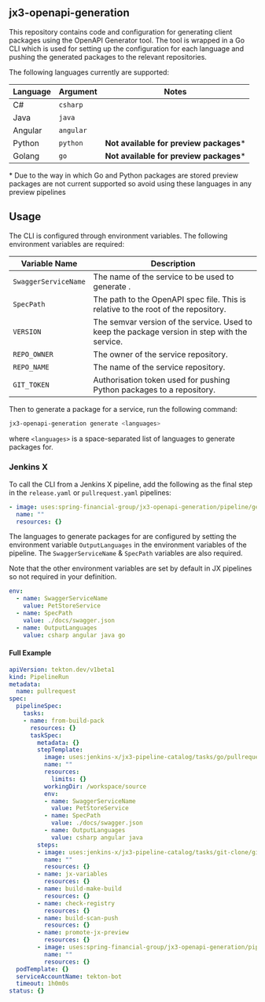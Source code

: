 ## jx3-openapi-generation
This repository contains code and configuration for generating client packages using the OpenAPI Generator tool.
The tool is wrapped in a Go CLI which is used for setting up the configuration for each language and pushing the generated
packages to the relevant repositories.

The following languages currently are supported:

| Language | Argument  | Notes                                   |
|----------|-----------|-----------------------------------------|
| C#       | `csharp`  |                                         |
| Java     | `java`    |                                         |
| Angular  | `angular` |                                         |
| Python   | `python`  | **Not available for preview packages*** |
| Golang   | `go`      | **Not available for preview packages*** |

\* Due to the way in which Go and Python packages are stored preview packages are not current supported so avoid
using these languages in any preview pipelines

## Usage
The CLI is configured through environment variables. The following environment variables are required:

| Variable Name        | Description                                                                                   |
|----------------------|-----------------------------------------------------------------------------------------------|
| `SwaggerServiceName` | The name of the service to be used to generate .                                              |
| `SpecPath`           | The path to the OpenAPI spec file. This is relative to the root of the repository.            |
| `VERSION`            | The semvar version of the service. Used to keep the package version in step with the service. |
| `REPO_OWNER`         | The owner of the service repository.                                                          |
| `REPO_NAME`          | The name of the service repository.                                                           |
| `GIT_TOKEN`          | Authorisation token used for pushing Python packages to a repository.                         |

Then to generate a package for a service, run the following command:
```bash
jx3-openapi-generation generate <languages>
```
where `<languages>` is a space-separated list of languages to generate packages for.

### Jenkins X
To call the CLI from a Jenkins X pipeline, add the following as the final step in the `release.yaml` or `pullrequest.yaml`
pipelines:
```yaml
- image: uses:spring-financial-group/jx3-openapi-generation/pipeline/generate-packages.yaml@master
  name: ""
  resources: {}
```

The languages to generate packages for are configured by setting the environment variable `OutputLanguages` in the 
environment variables of the pipeline. The `SwaggerServiceName` & `SpecPath` variables are also required.

Note that the other environment variables are set by default in JX pipelines so not required in your definition. 

```yaml
env:
  - name: SwaggerServiceName
    value: PetStoreService
  - name: SpecPath
    value: ./docs/swagger.json
  - name: OutputLanguages
    value: csharp angular java go
```

#### Full Example
```yaml
apiVersion: tekton.dev/v1beta1
kind: PipelineRun
metadata:
  name: pullrequest
spec:
  pipelineSpec:
    tasks:
    - name: from-build-pack
      resources: {}
      taskSpec:
        metadata: {}
        stepTemplate:
          image: uses:jenkins-x/jx3-pipeline-catalog/tasks/go/pullrequest.yaml@versionStream
          name: ""
          resources:
            limits: {}
          workingDir: /workspace/source
          env:
          - name: SwaggerServiceName
            value: PetStoreService
          - name: SpecPath
            value: ./docs/swagger.json
          - name: OutputLanguages
            value: csharp angular java
        steps:
        - image: uses:jenkins-x/jx3-pipeline-catalog/tasks/git-clone/git-clone-pr.yaml@versionStream
          name: ""
          resources: {}
        - name: jx-variables
          resources: {}
        - name: build-make-build
          resources: {}
        - name: check-registry
          resources: {}
        - name: build-scan-push
          resources: {}
        - name: promote-jx-preview
          resources: {}
        - image: uses:spring-financial-group/jx3-openapi-generation/pipeline/generate-packages.yaml@master
          name: ""
          resources: {}
  podTemplate: {}
  serviceAccountName: tekton-bot
  timeout: 1h0m0s
status: {}
```
